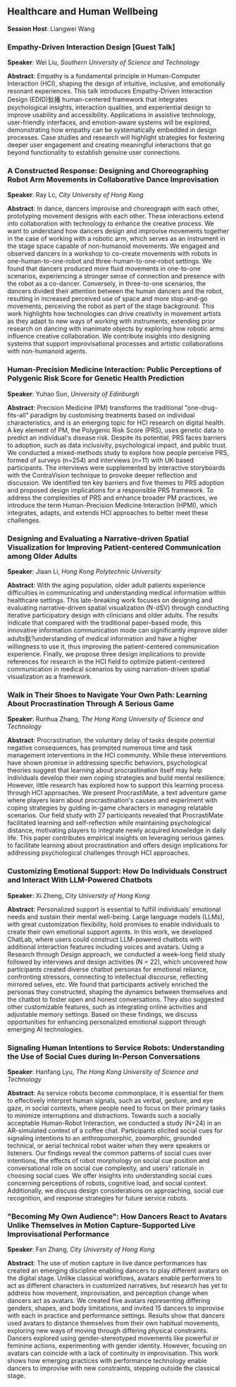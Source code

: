 ## Healthcare and Human Wellbeing

​**​Session Host**​: Liangwei Wang

### Empathy-Driven Interaction Design [Guest Talk]

​**​Speaker​**​: Wei Liu, *Southern University of Science and Technology*

​**​Abstract​**​:
 Empathy is a fundamental principle in Human-Computer Interaction (HCI), shaping the design of intuitive, inclusive, and emotionally resonant experiences. This talk introduces Empathy-Driven Interaction Design (EDID)鈥攁 human-centered framework that integrates psychological insights, interaction qualities, and experiential design to improve usability and accessibility. Applications in assistive technology, user-friendly interfaces, and emotion-aware systems will be explored, demonstrating how empathy can be systematically embedded in design processes. Case studies and research will highlight strategies for fostering deeper user engagement and creating meaningful interactions that go beyond functionality to establish genuine user connections.


### A Constructed Response: Designing and Choreographing Robot Arm Movements in Collaborative Dance Improvisation

​**​Speaker​**​: Ray Lc, *City University of Hong Kong*

​**​Abstract​**​:
 In dance, dancers improvise and choreograph with each other, prototyping movement designs with each other. These interactions extend into collaboration with technology to enhance the creative process. We want to understand how dancers design and improvise movements together in the case of working with a robotic arm, which serves as an instrument in the stage space capable of non-humanoid movements. We engaged and observed dancers in a workshop to co-create movements with robots in one-human-to-one-robot and three-human-to-one-robot settings. We found that dancers produced more fluid movements in one-to-one scenarios, experiencing a stronger sense of connection and presence with the robot as a co-dancer. Conversely, in three-to-one scenarios, the dancers divided their attention between the human dancers and the robot, resulting in increased perceived use of space and more stop-and-go movements, perceiving the robot as part of the stage background. This work highlights how technologies can drive creativity in movement artists as they adapt to new ways of working with instruments, extending prior research on dancing with inanimate objects by exploring how robotic arms influence creative collaboration. We contribute insights into designing systems that support improvisational processes and artistic collaborations with non-humanoid agents.


### Human-Precision Medicine Interaction: Public Perceptions of Polygenic Risk Score for Genetic Health Prediction

​**​Speaker​**​: Yuhao Sun, *University of Edinburgh*

​**​Abstract​**​:
 Precision Medicine (PM) transforms the traditional "one-drug-fits-all" paradigm by customising treatments based on individual characteristics, and is an emerging topic for HCI research on digital health. A key element of PM, the Polygenic Risk Score (PRS), uses genetic data to predict an individual's disease risk. Despite its potential, PRS faces barriers to adoption, such as data inclusivity, psychological impact, and public trust. We conducted a mixed-methods study to explore how people perceive PRS, formed of surveys (n=254) and interviews (n=11) with UK-based participants. The interviews were supplemented by interactive storyboards with the ContraVision technique to provoke deeper reflection and discussion. We identified ten key barriers and five themes to PRS adoption and proposed design implications for a responsible PRS framework. To address the complexities of PRS and enhance broader PM practices, we introduce the term Human-Precision Medicine Interaction (HPMI), which integrates, adapts, and extends HCI approaches to better meet these challenges.


### Designing and Evaluating a Narrative-driven Spatial Visualization for Improving Patient-centered Communication among Older Adults

​**​Speaker​**​: Jiaan Li, *Hong Kong Polytechnic University*

​**​Abstract​**​:
 With the aging population, older adult patients experience difficulties in communicating and understanding medical information within healthcare settings. This late-breaking work focuses on designing and evaluating narrative-driven spatial visualization (N-dSV) through conducting iterative participatory design with clinicians and older adults. The results indicate that compared with the traditional paper-based mode, this innovative information communication mode can significantly improve older adults鈥?understanding of medical information and have a higher willingness to use it, thus improving the patient-centered communication experience. Finally, we propose three design implications to provide references for research in the HCI field to optimize patient-centered communication in medical scenarios by using narration-driven spatial visualization as a framework.


### Walk in Their Shoes to Navigate Your Own Path: Learning About Procrastination Through A Serious Game

​**​Speaker​**​: Runhua Zhang, *The Hong Kong University of Science and Technology*

​**​Abstract​**​:
 Procrastination, the voluntary delay of tasks despite potential negative consequences, has prompted numerous time and task management interventions in the HCI community. While these interventions have shown promise in addressing specific behaviors, psychological theories suggest that learning about procrastination itself may help individuals develop their own coping strategies and build mental resilience. However, little research has explored how to support this learning process through HCI approaches. We present ProcrastiMate, a text adventure game where players learn about procrastination's causes and experiment with coping strategies by guiding in-game characters in managing relatable scenarios. Our field study with 27 participants revealed that ProcrastiMate facilitated learning and self-reflection while maintaining psychological distance, motivating players to integrate newly acquired knowledge in daily life. This paper contributes empirical insights on leveraging serious games to facilitate learning about procrastination and offers design implications for addressing psychological challenges through HCI approaches.


### Customizing Emotional Support: How Do Individuals Construct and Interact With LLM-Powered Chatbots

​**​Speaker​**​: Xi Zheng, *City University of Hong Kong*

​**​Abstract​**​:
 Personalized support is essential to fulfill individuals’ emotional needs and sustain their mental well-being. Large language models (LLMs), with great customization flexibility, hold promises to enable individuals to create their own emotional support agents. In this work, we developed ChatLab, where users could construct LLM-powered chatbots with additional interaction features including voices and avatars. Using a Research through Design approach, we conducted a week-long field study followed by interviews and design activities (N = 22), which uncovered how participants created diverse chatbot personas for emotional reliance, confronting stressors, connecting to intellectual discourse, reflecting mirrored selves, etc. We found that participants actively enriched the personas they constructed, shaping the dynamics between themselves and the chatbot to foster open and honest conversations. They also suggested other customizable features, such as integrating online activities and adjustable memory settings. Based on these findings, we discuss opportunities for enhancing personalized emotional support through emerging AI technologies.


### Signaling Human Intentions to Service Robots: Understanding the Use of Social Cues during In-Person Conversations

​**​Speaker​**​: Hanfang Lyu, *The Hong Kong University of Science and Technology*

​**​Abstract​**​:
 As service robots become commonplace, it is essential for them to effectively interpret human signals, such as verbal, gesture, and eye gaze, in social contexts, where people need to focus on their primary tasks to minimize interruptions and distractions. Towards such a socially acceptable Human-Robot Interaction, we conducted a study (N=24) in an AR-simulated context of a coffee chat. Participants elicited social cues for signaling intentions to an anthropomorphic, zoomorphic, grounded technical, or aerial technical robot waiter when they were speakers or listeners. Our findings reveal the common patterns of social cues over intentions, the effects of robot morphology on social cue position and conversational role on social cue complexity, and users' rationale in choosing social cues. We offer insights into understanding social cues concerning perceptions of robots, cognitive load, and social context. Additionally, we discuss design considerations on approaching, social cue recognition, and response strategies for future service robots.


### "Becoming My Own Audience": How Dancers React to Avatars Unlike Themselves in Motion Capture-Supported Live Improvisational Performance

​**​Speaker​**​: Fan Zhang, *City University of Hong Kong*

​**​Abstract​**​:
 The use of motion capture in live dance performances has created an emerging discipline enabling dancers to play different avatars on the digital stage. Unlike classical workflows, avatars enable performers to act as different characters in customized narratives, but research has yet to address how movement, improvisation, and perception change when dancers act as avatars. We created five avatars representing differing genders, shapes, and body limitations, and invited 15 dancers to improvise with each in practice and performance settings. Results show that dancers used avatars to distance themselves from their own habitual movements, exploring new ways of moving through differing physical constraints. Dancers explored using gender-stereotyped movements like powerful or feminine actions, experimenting with gender identity. However, focusing on avatars can coincide with a lack of continuity in improvisation. This work shows how emerging practices with performance technology enable dancers to improvise with new constraints, stepping outside the classical stage.


